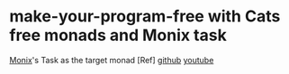 # make-your-program-free with Cats free monads and Monix task

[Monix](https://github.com/monix/monix)'s Task as the target monad
[Ref] [github](https://github.com/rabbitonweb/make-your-programs-free)
      [youtube](https://www.youtube.com/watch?v=ycrpJrcWMp4)